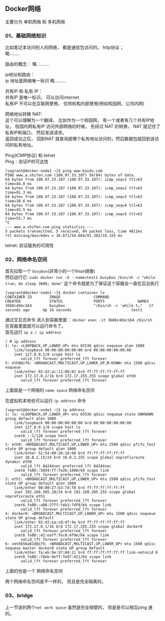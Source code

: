 ## Docker网络

主要分为 单机网络 和 多机网络


### <div id="class03-01">01、基础网络知识</div>

比如笔记本访问别人的网络， 都是通信包访问的， http协议；                     
略........

路由的概念： 略..........

ip地址和路由：                            
ip 地址是网络唯一标识 略.........

共有IP 和 私有 IP：                       
共有IP 是唯一标识， 可以访问internet                                          
私有IP 不可以在互联网使用， 仅供机构内部使用(例如校园网、公司内网)                            

网络地址转换 NAT:                         
这个可以理解为一个翻译， 比如作为一个校园网， 有一个或者有几个共有IP地址， 
校园内网私有IP 访问外部网络的时候， 先经过 NAT 的转换， NAT 就记住了私有IP和端口， 然后发送请求。                       
返回成功之后， 回到NAT 就查询是哪个私有地址访问的，然后数据包就回到该访问的私有地址。

Ping(ICMP协议) 和 telnet                   
Ping：验证IP的可达性                       
```
[vagrant@docker-node1 ~]$ ping www.baidu.com
PING www.a.shifen.com (180.97.33.107) 56(84) bytes of data.
64 bytes from 180.97.33.107 (180.97.33.107): icmp_seq=1 ttl=63 time=44.0 ms
64 bytes from 180.97.33.107 (180.97.33.107): icmp_seq=2 ttl=63 time=91.3 ms
64 bytes from 180.97.33.107 (180.97.33.107): icmp_seq=3 ttl=63 time=38.6 ms
64 bytes from 180.97.33.107 (180.97.33.107): icmp_seq=4 ttl=63 time=43.5 ms
64 bytes from 180.97.33.107 (180.97.33.107): icmp_seq=5 ttl=63 time=55.7 ms
^C
--- www.a.shifen.com ping statistics ---
5 packets transmitted, 5 received, 0% packet loss, time 4011ms
rtt min/avg/max/mdev = 38.671/54.664/91.302/19.155 ms
```

telnet: 验证服务的可用性


### <div id="class03-02">02、网络命名空间</div>
首先拉取一个 `busybox`(非常小的一个linux镜像)                  
然后运行它: `sudo docker run -d --name=test1 busybox /bin/sh -c "while true; do sleep 3600; done"` 这个命令就是为了保证这个容器会一直在后台执行
```
[vagrant@docker-node1 ~]$ docker container ls
CONTAINER ID        IMAGE               COMMAND                  CREATED             STATUS              PORTS               NAMES
3688c4bbc164        busybox             "/bin/sh -c 'while t…"   17 seconds ago      Up 16 seconds                           test1
```

通过交互式命令 进入到容器里面： `docker exec -it 3688c4bbc164 /bin/sh`                         
在容器里面就可以运行命令了。                      
首先运行 `ip a / ip address`                    
```
/ # ip address
1: lo: <LOOPBACK,UP,LOWER_UP> mtu 65536 qdisc noqueue qlen 1000
    link/loopback 00:00:00:00:00:00 brd 00:00:00:00:00:00
    inet 127.0.0.1/8 scope host lo
       valid_lft forever preferred_lft forever
5: eth0@if6: <BROADCAST,MULTICAST,UP,LOWER_UP,M-DOWN> mtu 1500 qdisc noqueue 
    link/ether 02:42:ac:11:00:02 brd ff:ff:ff:ff:ff:ff
    inet 172.17.0.2/16 brd 172.17.255.255 scope global eth0
       valid_lft forever preferred_lft forever
```
上面就是一个网络的 `name space` 网络命名空间                   

在虚拟机本地也可以运行 `ip address` 命令
```
[vagrant@docker-node1 ~]$ ip address
1: lo: <LOOPBACK,UP,LOWER_UP> mtu 65536 qdisc noqueue state UNKNOWN group default qlen 1000
    link/loopback 00:00:00:00:00:00 brd 00:00:00:00:00:00
    inet 127.0.0.1/8 scope host lo
       valid_lft forever preferred_lft forever
    inet6 ::1/128 scope host 
       valid_lft forever preferred_lft forever
2: eth0: <BROADCAST,MULTICAST,UP,LOWER_UP> mtu 1500 qdisc pfifo_fast state UP group default qlen 1000
    link/ether 52:54:00:26:10:60 brd ff:ff:ff:ff:ff:ff
    inet 10.0.2.15/24 brd 10.0.2.255 scope global noprefixroute dynamic eth0
       valid_lft 84244sec preferred_lft 84244sec
    inet6 fe80::5054:ff:fe26:1060/64 scope link 
       valid_lft forever preferred_lft forever
3: eth1: <BROADCAST,MULTICAST,UP,LOWER_UP> mtu 1500 qdisc pfifo_fast state UP group default qlen 1000
    link/ether 08:00:27:b3:7d:f8 brd ff:ff:ff:ff:ff:ff
    inet 192.168.205.10/24 brd 192.168.205.255 scope global noprefixroute eth1
       valid_lft forever preferred_lft forever
    inet6 fe80::a00:27ff:feb3:7df8/64 scope link 
       valid_lft forever preferred_lft forever
4: docker0: <BROADCAST,MULTICAST,UP,LOWER_UP> mtu 1500 qdisc noqueue state UP group default 
    link/ether 02:42:ea:c0:4f:9e brd ff:ff:ff:ff:ff:ff
    inet 172.17.0.1/16 brd 172.17.255.255 scope global docker0
       valid_lft forever preferred_lft forever
    inet6 fe80::42:eaff:fec0:4f9e/64 scope link 
       valid_lft forever preferred_lft forever
6: veth656a81d@if5: <BROADCAST,MULTICAST,UP,LOWER_UP> mtu 1500 qdisc noqueue master docker0 state UP group default 
    link/ether fa:eb:9e:97:04:21 brd ff:ff:ff:ff:ff:ff link-netnsid 0
    inet6 fe80::f8eb:9eff:fe97:421/64 scope link 
       valid_lft forever preferred_lft forever
```
上面的也是一个 网络命名空间

两个网络命名空间是不一样的， 而且是完全隔离的。




### <div id="class03-03">03、bridge</div>
上一节说的两个`net work space` 虽然是完全隔壁的， 但是是可以相互ping 通的。 








